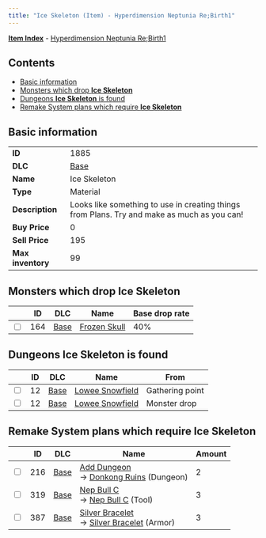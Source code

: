 ```yaml
---
title: "Ice Skeleton (Item) - Hyperdimension Neptunia Re;Birth1"
---
```


[**Item Index**](/neptunia/rb1/item/index.html) - [Hyperdimension Neptunia Re;Birth1](/neptunia/rb1)

## Contents

- [Basic information](#basic-information)
- [Monsters which drop **Ice Skeleton**](#monsters-which-drop-ice-skeleton)
- [Dungeons **Ice Skeleton** is found](#dungeons-ice-skeleton-is-found)
- [Remake System plans which require **Ice Skeleton**](#remake-system-plans-which-require-ice-skeleton)

## Basic information

|   |   |
| -- | -- |
| **ID** | 1885 |
| **DLC** | [Base](/neptunia/rb1/dlc/1-base.html) |
| **Name** | Ice Skeleton |
| **Type** | Material |
| **Description** | Looks like something to use in creating things from Plans. Try and make as much as you can! |
| **Buy Price** | 0 |
| **Sell Price** | 195 |
| **Max inventory** | 99 |

## Monsters which drop **Ice Skeleton**

|    | ID | DLC | Name | Base drop rate |
| -- | -- | --- | ---- | -------------- |
| <input type="checkbox" id="rb1-monster-1-164" class="trackbox" /> | 164 | [Base](/neptunia/rb1/dlc/1-base.html) | [Frozen Skull](/neptunia/rb1/monster/1-164-frozen-skull.html) | 40% |

## Dungeons **Ice Skeleton** is found

|    | ID | DLC | Name | From |
| -- | -- | --- | ---- | ---- |
| <input type="checkbox" id="rb1-dungeon-1-12" class="trackbox" /> | 12 | [Base](/neptunia/rb1/dlc/1-base.html) | [Lowee Snowfield](/neptunia/rb1/dungeon/1-12-lowee-snowfield.html) | Gathering point |
| <input type="checkbox" id="rb1-dungeon-1-12" class="trackbox" /> | 12 | [Base](/neptunia/rb1/dlc/1-base.html) | [Lowee Snowfield](/neptunia/rb1/dungeon/1-12-lowee-snowfield.html) | Monster drop |

## Remake System plans which require **Ice Skeleton**

|    | ID | DLC | Name | Amount |
| -- | -- | --- | ---- | ------ |
| <input type="checkbox" id="rb1-remake-1-216" class="trackbox" /> | 216 | [Base](/neptunia/rb1/dlc/1-base.html) | [Add Dungeon](/neptunia/rb1/remake/1-216-add-dungeon.html)<br />→ [Donkong Ruins](/neptunia/rb1/dungeon/1-110-donkong-ruins.html) (Dungeon) | 2 |
| <input type="checkbox" id="rb1-remake-1-319" class="trackbox" /> | 319 | [Base](/neptunia/rb1/dlc/1-base.html) | [Nep Bull C](/neptunia/rb1/remake/1-319-nep-bull-c.html)<br />→ [Nep Bull C](/neptunia/rb1/item/1-6-nep-bull-c.html) (Tool) | 3 |
| <input type="checkbox" id="rb1-remake-1-387" class="trackbox" /> | 387 | [Base](/neptunia/rb1/dlc/1-base.html) | [Silver Bracelet](/neptunia/rb1/remake/1-387-silver-bracelet.html)<br />→ [Silver Bracelet](/neptunia/rb1/item/1-2522-silver-bracelet.html) (Armor) | 3 |